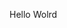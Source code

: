Hello Wolrd


































































































































































































































































































































































































































































































































































































































































































































































































































































































































































































































































































































































































































































































































































































































































































































































































































































































































































































































































































































































































































































































































































































































































































































































































































































































































































































































































































































































































































































































































































































































































































































































































































































































































































































































































































































































































































































































































































































